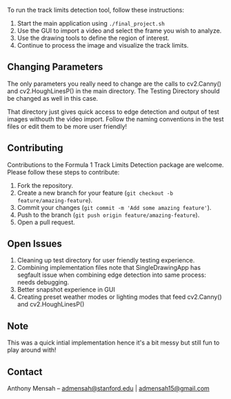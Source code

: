 To run the track limits detection tool, follow these instructions:

1. Start the main application using ```./final_project.sh```
2. Use the GUI to import a video and select the frame you wish to analyze.
3. Use the drawing tools to define the region of interest.
4. Continue to process the image and visualize the track limits.

## Changing Parameters

The only parameters you really need to change are the calls to cv2.Canny() and cv2.HoughLinesP() in the main directory. The Testing Directory should be changed as well in this case. 

That directory just gives quick access to edge detection and output of test images withouth the video import. Follow the naming conventions in the test files or edit them to be more user friendly!

## Contributing

Contributions to the Formula 1 Track Limits Detection package are welcome. Please follow these steps to contribute:

1. Fork the repository.
2. Create a new branch for your feature (`git checkout -b feature/amazing-feature`).
3. Commit your changes (`git commit -m 'Add some amazing feature'`).
4. Push to the branch (`git push origin feature/amazing-feature`).
5. Open a pull request.

## Open Issues

1. Cleaning up test directory for user friendly testing experience.
2. Combining implementation files note that SingleDrawingApp has segfault issue when combining edge detection into same process: needs debugging.
3. Better snapshot experience in GUI
4. Creating preset weather modes or lighting modes that feed cv2.Canny() and cv2.HoughLinesP()

## Note

This was a quick intial implementation hence it's a bit messy but still fun to play around with!

## Contact

Anthony Mensah – admensah@stanford.edu | admensah15@gmail.com


